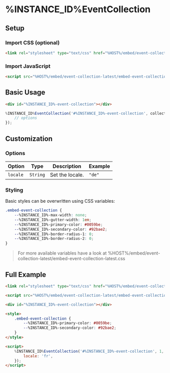 # %INSTANCE_ID%EventCollection

## Setup

### Import CSS (optional)

```html
<link rel="stylesheet" type="text/css" href="%HOST%/embed/event-collection-latest/embed-event-collection-latest.css">
```

### Import JavaScript

```html
<script src="%HOST%/embed/event-collection-latest/embed-event-collection-latest.js"></script>
```

## Basic Usage

```html
<div id="%INSTANCE_ID%-event-collection"></div>
```

```javascript
%INSTANCE_ID%EventCollection('#%INSTANCE_ID%-event-collection', collectionId, {
    // options
});
```

## Customization

### Options

| Option             | Type      | Description                                                                              | Example                                               |
|--------------------|-----------|------------------------------------------------------------------------------------------|-------------------------------------------------------|
| `locale`           | `String`  | Set the locale.                                                                          | `"de"`                                                |

### Styling

Basic styles can be overwritten using CSS variables:

```css
.embed-event-collection {
    --%INSTANCE_ID%-max-width: none;
    --%INSTANCE_ID%-gutter-width: 1em;
    --%INSTANCE_ID%-primary-color: #0059be;
    --%INSTANCE_ID%-secondary-color: #92bae2;
    --%INSTANCE_ID%-border-radius-1: 0;
    --%INSTANCE_ID%-border-radius-2: 0;
}
```

> For more available variables have a look at %HOST%/embed/event-collection-latest/embed-event-collection-latest.css

## Full Example

```html
<link rel="stylesheet" type="text/css" href="%HOST%/embed/event-collection-latest/embed-event-collection-latest.css">

<script src="%HOST%/embed/event-collection-latest/embed-event-collection-latest.js"></script>

<div id="%INSTANCE_ID%-event-collection"></div>

<style>
    .embed-event-collection {
        --%INSTANCE_ID%-primary-color: #0059be;
        --%INSTANCE_ID%-secondary-color: #92bae2;
    }
</style>

<script>
    %INSTANCE_ID%EventCollection('#%INSTANCE_ID%-event-collection', 1, {
        locale: 'fr',
    });
</script>
```